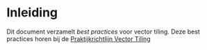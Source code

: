 # Inleiding
Dit document verzamelt _best practices_ voor vector tiling. Deze best practices horen bij de [Praktijkrichtlijn Vector Tiling](https://docs.geostandaarden.nl/serv/vt/)
